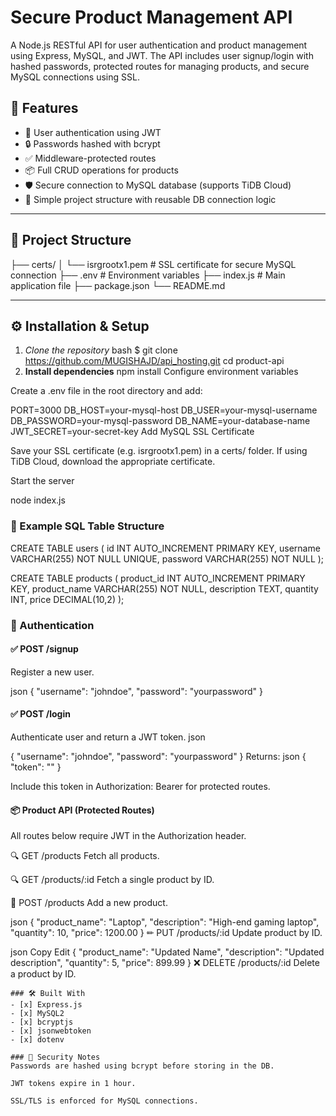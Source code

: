 # Secure Product Management API

A Node.js RESTful API for user authentication and product management using Express, MySQL, and JWT. The API includes user signup/login with hashed passwords, protected routes for managing products, and secure MySQL connections using SSL.

## 🚀 Features

- 🔐 User authentication using JWT
- 🔒 Passwords hashed with bcrypt
- ✅ Middleware-protected routes
- 📦 Full CRUD operations for products
- 🛡 Secure connection to MySQL database (supports TiDB Cloud)
- 📜 Simple project structure with reusable DB connection logic

---

## 📁 Project Structure

├── certs/
│ └── isrgrootx1.pem # SSL certificate for secure MySQL connection
├── .env # Environment variables
├── index.js # Main application file
├── package.json
└── README.md

---

## ⚙ Installation & Setup

1. *Clone the repository*
   bash
   $ git clone https://github.com/MUGISHAJD/api_hosting.git
   cd product-api
  2. **Install dependencies**
      npm install 
Configure environment variables

Create a .env file in the root directory and add:

 PORT=3000
DB_HOST=your-mysql-host
DB_USER=your-mysql-username
DB_PASSWORD=your-mysql-password
DB_NAME=your-database-name
JWT_SECRET=your-secret-key
Add MySQL SSL Certificate 


Save your SSL certificate (e.g. isrgrootx1.pem) in a certs/ folder. If using TiDB Cloud, download the appropriate certificate.

Start the server

node index.js

### 🧪 Example SQL Table Structure
 CREATE TABLE users (
  id INT AUTO_INCREMENT PRIMARY KEY,
  username VARCHAR(255) NOT NULL UNIQUE,
  password VARCHAR(255) NOT NULL
);

CREATE TABLE products (
  product_id INT AUTO_INCREMENT PRIMARY KEY,
  product_name VARCHAR(255) NOT NULL,
  description TEXT,
  quantity INT,
  price DECIMAL(10,2)
);

### 🔑 Authentication
#### ✅ POST /signup
Register a new user.

 json
{
  "username": "johndoe",
  "password": "yourpassword"
}

#### ✅ POST /login
Authenticate user and return a JWT token.
 json

{
  "username": "johndoe",
  "password": "yourpassword"
}
Returns:
json
{
  "token": "<jwt-token>"
}

Include this token in Authorization: Bearer <token> for protected routes.

#### 📦 Product API (Protected Routes)
All routes below require JWT in the Authorization header.

🔍 GET /products
Fetch all products.

🔍 GET /products/:id
Fetch a single product by ID.

📝 POST /products
Add a new product.

json
{
  "product_name": "Laptop",
  "description": "High-end gaming laptop",
  "quantity": 10,
  "price": 1200.00
}
✏ PUT /products/:id
Update product by ID.

json
Copy
Edit
{
  "product_name": "Updated Name",
  "description": "Updated description",
  "quantity": 5,
  "price": 899.99
}
❌ DELETE /products/:id
Delete a product by ID.
```
### 🛠 Built With
- [x] Express.js
- [x] MySQL2
- [x] bcryptjs
- [x] jsonwebtoken
- [x] dotenv

### 🔐 Security Notes
Passwords are hashed using bcrypt before storing in the DB.

JWT tokens expire in 1 hour.

SSL/TLS is enforced for MySQL connections.
